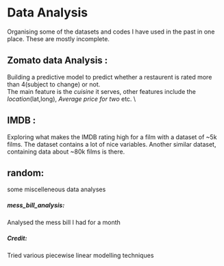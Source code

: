 # Data Analysis

Organising some of the datasets and codes I have used in the past in one place. These are mostly incomplete. 

## __Zomato data Analysis__ : 
Building a predictive model to predict whether a restaurent is rated more than 4(subject to change) or not. \
The main feature is the _cuisine_ it serves, other features include the _location_(lat,long), _Average price for two_ etc. \


## __IMDB__ :
Exploring what makes the IMDB rating high for a film with a dataset of ~5k films. The dataset contains a lot of nice variables. Another similar dataset, containing data about ~80k films is there. 

## __random__:
some miscelleneous data analyses
##### __mess_bill_analysis__: 
Analysed the mess bill I had for a month
##### __Credit__:  
Tried various piecewise linear modelling techniques 
